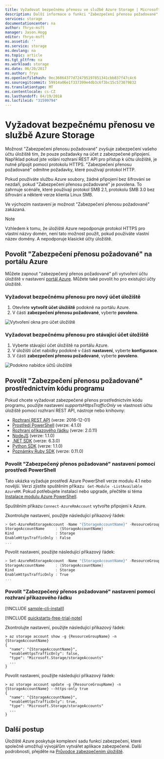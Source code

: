 ```yaml
---
title: Vyžadovat bezpečnému přenosu ve službě Azure Storage | Microsoft Docs
description: Další informace o funkci "Zabezpečení přenosu požadované" pro Azure Storage a jak jej povolit.
services: storage
documentationcenter: na
author: fhryo-msft
manager: Jason.Hogg
editor: fhryo-msft
ms.assetid: ''
ms.service: storage
ms.devlang: na
ms.topic: article
ms.tgt_pltfrm: na
ms.workload: storage
ms.date: 06/20/2017
ms.author: fryu
ms.openlocfilehash: 0ec36864377d724795197851341cbb837f47c4c6
ms.sourcegitcommit: 59914a06e1f337399e4db3c6f3bc15c573079832
ms.translationtype: MT
ms.contentlocale: cs-CZ
ms.lasthandoff: 04/19/2018
ms.locfileid: "31599794"
---
```

# <a name="require-secure-transfer-in-azure-storage"></a>Vyžadovat bezpečnému přenosu ve službě Azure Storage

Možnost "Zabezpečení přenosu požadované" zvyšuje zabezpečení vašeho účtu úložiště tím, že pouze požadavky na účet z zabezpečené připojení. Například pokud jste volání rozhraní REST API pro přístup k účtu úložiště, je nutné připojit pomocí protokolu HTTPS. "Zabezpečení přenosu požadované" odmítne požadavky, které používají protokol HTTP.

Pokud používáte službu Azure soubory, žádné připojení bez šifrování se nezdaří, pokud "Zabezpečení přenosu požadované" je povolena. To zahrnuje scénáře, které používají protokol SMB 2.1, protokolu SMB 3.0 bez šifrování a některé verze klienta Linux SMB. 

Ve výchozím nastavení je možnost "Zabezpečení přenosu požadované" zakázaná.

> [!NOTE]
> Vzhledem k tomu, že úložiště Azure nepodporuje protokol HTTPS pro vlastní názvy domén, není tato možnost použít, pokud používáte vlastní název domény. A nepodporuje klasické účty úložiště.

## <a name="enable-secure-transfer-required-in-the-azure-portal"></a>Povolit "Zabezpečení přenosu požadované" na portálu Azure

Můžete zapnout "zabezpečený přenos požadované" při vytvoření účtu úložiště v nastavení [portál Azure](https://portal.azure.com). Můžete také povolit ho pro existující účty úložiště.

### <a name="require-secure-transfer-for-a-new-storage-account"></a>Vyžadovat bezpečnému přenosu pro nový účet úložiště

1. Otevřete **vytvořit účet úložiště** podokně na portálu Azure.
1. V části **zabezpečení přenosu požadované**, vyberte **povoleno**.

  ![Vytvoření okna pro účet úložiště](./media/storage-require-secure-transfer/secure_transfer_field_in_portal_en_1.png)

### <a name="require-secure-transfer-for-an-existing-storage-account"></a>Vyžadovat bezpečnému přenosu pro stávající účet úložiště

1. Vyberte stávající účet úložiště na portálu Azure.
1. V úložišti účet nabídky podokně v části **nastavení**, vyberte **konfigurace**.
1. V části **zabezpečení přenosu požadované**, vyberte **povoleno**.

  ![Podokno nabídce účtů úložiště](./media/storage-require-secure-transfer/secure_transfer_field_in_portal_en_2.png)

## <a name="enable-secure-transfer-required-programmatically"></a>Povolit "Zabezpečení přenosu požadované" prostřednictvím kódu programu

Pokud chcete vyžadovat zabezpečené přenos prostřednictvím kódu programu, použijte nastavení _supportsHttpsTrafficOnly_ ve vlastnosti účtu úložiště pomocí rozhraní REST API, nástroje nebo knihovny:

* [Rozhraní REST API](https://docs.microsoft.com/rest/api/storagerp/storageaccounts) (verze: 2016-12-01)
* [Prostředí PowerShell](https://docs.microsoft.com/powershell/module/azurerm.storage/set-azurermstorageaccount?view=azurermps-4.1.0) (verze: 4.1.0)
* [Rozhraní příkazového řádku](https://pypi.python.org/pypi/azure-cli-storage/2.0.11) (verze: 2.0.11)
* [NodeJS](https://www.npmjs.com/package/azure-arm-storage/) (verze: 1.1.0)
* [.NET SDK](https://www.nuget.org/packages/Microsoft.Azure.Management.Storage/6.3.0-preview) (verze: 6.3.0)
* [Python SDK](https://pypi.python.org/pypi/azure-mgmt-storage/1.1.0) (verze: 1.1.0)
* [Poznámky Ruby SDK](https://rubygems.org/gems/azure_mgmt_storage) (verze: 0.11.0)

### <a name="enable-secure-transfer-required-setting-with-powershell"></a>Povolit "Zabezpečený přenos požadované" nastavení pomocí prostředí PowerShell

Tato ukázka vyžaduje prostředí Azure PowerShell verze modulu 4.1 nebo novější. Verzi zjistíte spuštěním příkazu ` Get-Module -ListAvailable AzureRM`. Pokud potřebujete instalaci nebo upgrade, přečtěte si téma [Instalace modulu Azure PowerShell](/powershell/azure/install-azurerm-ps).

Spuštěním příkazu `Connect-AzureRmAccount` vytvořte připojení k Azure.

 Zkontrolujte nastavení, použijte následující příkazový řádek:

```powershell
> Get-AzureRmStorageAccount -Name "{StorageAccountName}" -ResourceGroupName "{ResourceGroupName}"
StorageAccountName     : {StorageAccountName}
Kind                   : Storage
EnableHttpsTrafficOnly : False
...

```

Povolit nastavení, použijte následující příkazový řádek:

```powershell
> Set-AzureRmStorageAccount -Name "{StorageAccountName}" -ResourceGroupName "{ResourceGroupName}" -EnableHttpsTrafficOnly $True
StorageAccountName     : {StorageAccountName}
Kind                   : Storage
EnableHttpsTrafficOnly : True
...

```

### <a name="enable-secure-transfer-required-setting-with-cli"></a>Povolit "Zabezpečený přenos požadované" nastavení pomocí rozhraní příkazového řádku

[!INCLUDE [sample-cli-install](../../../includes/sample-cli-install.md)]

[!INCLUDE [quickstarts-free-trial-note](../../../includes/quickstarts-free-trial-note.md)]

 Zkontrolujte nastavení, použijte následující příkazový řádek:

```azurecli-interactive
> az storage account show -g {ResourceGroupName} -n {StorageAccountName}
{
  "name": "{StorageAccountName}",
  "enableHttpsTrafficOnly": false,
  "type": "Microsoft.Storage/storageAccounts"
  ...
}

```

Povolit nastavení, použijte následující příkazový řádek:

```azurecli-interactive
> az storage account update -g {ResourceGroupName} -n {StorageAccountName} --https-only true
{
  "name": "{StorageAccountName}",
  "enableHttpsTrafficOnly": true,
  "type": "Microsoft.Storage/storageAccounts"
  ...
}

```

## <a name="next-steps"></a>Další postup
Úložiště Azure poskytuje komplexní sadu funkcí zabezpečení, které společně umožňují vývojářům vytvářet aplikace zabezpečené. Další podrobnosti, přejděte na [Průvodce zabezpečením úložiště](storage-security-guide.md).
